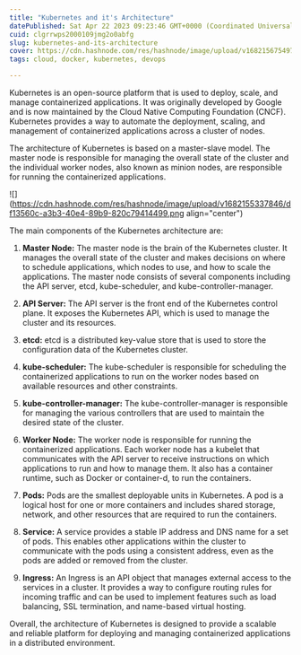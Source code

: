 ```yaml
---
title: "Kubernetes and it's Architecture"
datePublished: Sat Apr 22 2023 09:23:46 GMT+0000 (Coordinated Universal Time)
cuid: clgrrwps2000109jmg2o0abfg
slug: kubernetes-and-its-architecture
cover: https://cdn.hashnode.com/res/hashnode/image/upload/v1682156754976/d0418013-757c-4716-9668-6d14131e5ba6.png
tags: cloud, docker, kubernetes, devops

---
```


Kubernetes is an open-source platform that is used to deploy, scale, and manage containerized applications. It was originally developed by Google and is now maintained by the Cloud Native Computing Foundation (CNCF). Kubernetes provides a way to automate the deployment, scaling, and management of containerized applications across a cluster of nodes.

The architecture of Kubernetes is based on a master-slave model. The master node is responsible for managing the overall state of the cluster and the individual worker nodes, also known as minion nodes, are responsible for running the containerized applications.

![](https://cdn.hashnode.com/res/hashnode/image/upload/v1682155337846/df13560c-a3b3-40e4-89b9-820c79414499.png align="center")

The main components of the Kubernetes architecture are:

1. **Master Node:** The master node is the brain of the Kubernetes cluster. It manages the overall state of the cluster and makes decisions on where to schedule applications, which nodes to use, and how to scale the applications. The master node consists of several components including the API server, etcd, kube-scheduler, and kube-controller-manager.
    
2. **API Server:** The API server is the front end of the Kubernetes control plane. It exposes the Kubernetes API, which is used to manage the cluster and its resources.
    
3. **etcd:** etcd is a distributed key-value store that is used to store the configuration data of the Kubernetes cluster.
    
4. **kube-scheduler:** The kube-scheduler is responsible for scheduling the containerized applications to run on the worker nodes based on available resources and other constraints.
    
5. **kube-controller-manager:** The kube-controller-manager is responsible for managing the various controllers that are used to maintain the desired state of the cluster.
    
6. **Worker Node:** The worker node is responsible for running the containerized applications. Each worker node has a kubelet that communicates with the API server to receive instructions on which applications to run and how to manage them. It also has a container runtime, such as Docker or container-d, to run the containers.
    
7. **Pods:** Pods are the smallest deployable units in Kubernetes. A pod is a logical host for one or more containers and includes shared storage, network, and other resources that are required to run the containers.
    
8. **Service:** A service provides a stable IP address and DNS name for a set of pods. This enables other applications within the cluster to communicate with the pods using a consistent address, even as the pods are added or removed from the cluster.
    
9. **Ingress:** An Ingress is an API object that manages external access to the services in a cluster. It provides a way to configure routing rules for incoming traffic and can be used to implement features such as load balancing, SSL termination, and name-based virtual hosting.
    

Overall, the architecture of Kubernetes is designed to provide a scalable and reliable platform for deploying and managing containerized applications in a distributed environment.